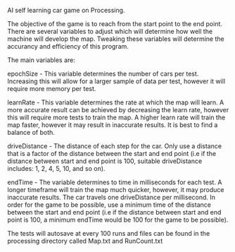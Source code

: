AI self learning car game on Processing.

The objective of the game is to reach from the start point to the end point.
There are several variables to adjust which will determine how well the machine
will develop the map. Tweaking these variables will determine the accurancy and
efficiency of this program.

The main variables are:

epochSize - This variable determines the number of cars per test. Increasing
this will allow for a larger sample of data per test, however it will require
more memory per test.

learnRate - This variable determines the rate at which the map will learn. A
more accurate result can be achieved by decreasing the learn rate, however this
will require more tests to train the map. A higher learn rate will train the map
faster, however it may result in inaccurate results. It is best to find a
balance of both.

driveDistance - The distance of each step for the car. Only use a distance that is
a factor of the distance between the start and end point (i.e if the distance 
between start and end point is 100, suitable driveDistance includes: 1, 2, 4, 5, 10,
and so on).

endTime - The variable determines to time in milliseconds for each test. A longer 
timeframe will train the map much quicker, however, it may produce inaccurate results.
The car travels one driveDistance per millisecond. In order for the game to be possible,
use a minimum time of the distance between the start and end point (i.e if the distance 
between start and end point is 100, a minimum endTime would be 100 for the game to be
possible).

The tests will autosave at every 100 runs and files can be found in the processing
directory called Map.txt and RunCount.txt
